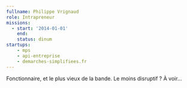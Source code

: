 ```yaml
---
fullname: Philippe Vrignaud
role: Intrapreneur
missions:
  - start: '2014-01-01'
    end:
    status: dinum
startups:
    - mps
    - api-entreprise
    - demarches-simplifiees.fr
---
```


Fonctionnaire, et le plus vieux de la bande. Le moins disruptif ? À voir…
